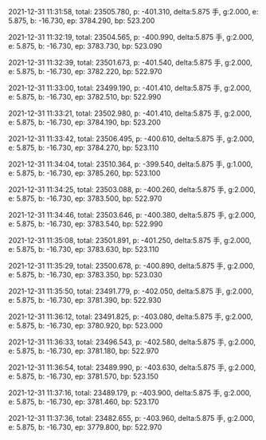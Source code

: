 2021-12-31 11:31:58, total: 23505.780, p: -401.310, delta:5.875 手, g:2.000, e: 5.875, b: -16.730, ep: 3784.290, bp: 523.200

2021-12-31 11:32:19, total: 23504.565, p: -400.990, delta:5.875 手, g:2.000, e: 5.875, b: -16.730, ep: 3783.730, bp: 523.090

2021-12-31 11:32:39, total: 23501.673, p: -401.540, delta:5.875 手, g:2.000, e: 5.875, b: -16.730, ep: 3782.220, bp: 522.970

2021-12-31 11:33:00, total: 23499.190, p: -401.410, delta:5.875 手, g:2.000, e: 5.875, b: -16.730, ep: 3782.510, bp: 522.990

2021-12-31 11:33:21, total: 23502.980, p: -401.410, delta:5.875 手, g:2.000, e: 5.875, b: -16.730, ep: 3784.190, bp: 523.200

2021-12-31 11:33:42, total: 23506.495, p: -400.610, delta:5.875 手, g:2.000, e: 5.875, b: -16.730, ep: 3784.270, bp: 523.110

2021-12-31 11:34:04, total: 23510.364, p: -399.540, delta:5.875 手, g:1.000, e: 5.875, b: -16.730, ep: 3785.260, bp: 523.100

2021-12-31 11:34:25, total: 23503.088, p: -400.260, delta:5.875 手, g:2.000, e: 5.875, b: -16.730, ep: 3783.500, bp: 522.970

2021-12-31 11:34:46, total: 23503.646, p: -400.380, delta:5.875 手, g:2.000, e: 5.875, b: -16.730, ep: 3783.540, bp: 522.990

2021-12-31 11:35:08, total: 23501.891, p: -401.250, delta:5.875 手, g:2.000, e: 5.875, b: -16.730, ep: 3783.630, bp: 523.110

2021-12-31 11:35:29, total: 23500.678, p: -400.890, delta:5.875 手, g:2.000, e: 5.875, b: -16.730, ep: 3783.350, bp: 523.030

2021-12-31 11:35:50, total: 23491.779, p: -402.050, delta:5.875 手, g:2.000, e: 5.875, b: -16.730, ep: 3781.390, bp: 522.930

2021-12-31 11:36:12, total: 23491.825, p: -403.080, delta:5.875 手, g:2.000, e: 5.875, b: -16.730, ep: 3780.920, bp: 523.000

2021-12-31 11:36:33, total: 23496.543, p: -402.580, delta:5.875 手, g:2.000, e: 5.875, b: -16.730, ep: 3781.180, bp: 522.970

2021-12-31 11:36:54, total: 23489.990, p: -403.630, delta:5.875 手, g:2.000, e: 5.875, b: -16.730, ep: 3781.570, bp: 523.150

2021-12-31 11:37:16, total: 23489.179, p: -403.900, delta:5.875 手, g:2.000, e: 5.875, b: -16.730, ep: 3781.460, bp: 523.170

2021-12-31 11:37:36, total: 23482.655, p: -403.960, delta:5.875 手, g:2.000, e: 5.875, b: -16.730, ep: 3779.800, bp: 522.970